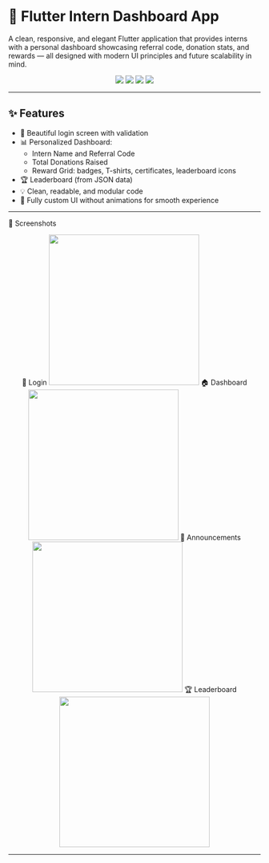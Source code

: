 # 🚀 Flutter Intern Dashboard App

A clean, responsive, and elegant Flutter application that provides interns with a personal dashboard showcasing referral code, donation stats, and rewards — all designed with modern UI principles and future scalability in mind.

<div align="center">
  <img src="https://img.shields.io/badge/Flutter-3.x-blue?logo=flutter" />
  <img src="https://img.shields.io/badge/Made%20with-Dart-0175C2?logo=dart" />
  <img src="https://img.shields.io/badge/UI-Custom%20Design-orange" />
  <img src="https://img.shields.io/badge/License-MIT-green" />
</div>

---

## ✨ Features

- 🔐 Beautiful login screen with validation
- 📊 Personalized Dashboard:
  - Intern Name and Referral Code
  - Total Donations Raised
  - Reward Grid: badges, T-shirts, certificates, leaderboard icons
- 🏆 Leaderboard (from JSON data)
- 💡 Clean, readable, and modular code
- 🎨 Fully custom UI without animations for smooth experience

---
📸 Screenshots
<div align="center">
🔐 Login
  <img src="https://github.com/user-attachments/assets/34944792-125c-492b-94e8-fc9148d8e7ce" width="300" />
🏠 Dashboard
  <img src="https://github.com/user-attachments/assets/27ef19cd-8f84-405f-88a9-43617b95b93a" width="300" />
📢 Announcements
  <img src="https://github.com/user-attachments/assets/e305a22a-a97a-49d6-a3da-ab12cb269588" width="300" />
🏆 Leaderboard
  <img src="https://github.com/user-attachments/assets/9fe94e2f-b220-40d6-9362-953e39c8cf69" width="300" /> </div>

---

